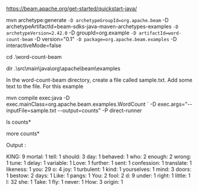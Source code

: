 https://beam.apache.org/get-started/quickstart-java/

mvn archetype:generate `
  -D archetypeGroupId=org.apache.beam `
  -D archetypeArtifactId=beam-sdks-java-maven-archetypes-examples `
  -D archetypeVersion=2.42.0 `
  -D groupId=org.example `
  -D artifactId=word-count-beam `
  -D version="0.1" `
  -D package=org.apache.beam.examples `
  -D interactiveMode=false
   
cd .\word-count-beam

dir .\src\main\java\org\apache\beam\examples

In the word-count-beam directory, create a file called sample.txt. Add some text to the file. For this example

mvn compile exec:java -D exec.mainClass=org.apache.beam.examples.WordCount `
 -D exec.args="--inputFile=sample.txt --output=counts" -P direct-runner

ls counts*
   
more counts*

Output :

KING: 9
mortal: 1
tell: 1
should: 3
day: 1
behaved: 1
who: 2
enough: 2
wrong: 1
tune: 1
delay: 1
variable: 1
Love: 1
further: 1
sent: 1
confession: 1
translate: 1
likeness: 1
you: 29
o: 4
joy: 1
turbulent: 1
kind: 1
yourselves: 1
mind: 3
doors: 1
bestow: 2
days: 1
Like: 1
pangs: 1
You: 2
fool: 2
d: 9
under: 1
right: 1
little: 1
I: 32
she: 1
Take: 1
fly: 1
never: 1
How: 3
origin: 1